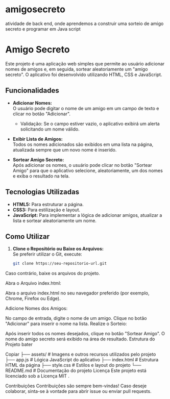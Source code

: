# amigosecreto
atividade de back end, onde aprendemos a construir uma sorteio de amigo secreto e programar em Java script
 # Amigo Secreto

Este projeto é uma aplicação web simples que permite ao usuário adicionar nomes de amigos e, em seguida, sortear aleatoriamente um "amigo secreto". O aplicativo foi desenvolvido utilizando HTML, CSS e JavaScript.

## Funcionalidades

- **Adicionar Nomes:**  
  O usuário pode digitar o nome de um amigo em um campo de texto e clicar no botão "Adicionar".  
  - Validação: Se o campo estiver vazio, o aplicativo exibirá um alerta solicitando um nome válido.

- **Exibir Lista de Amigos:**  
  Todos os nomes adicionados são exibidos em uma lista na página, atualizada sempre que um novo nome é inserido.

- **Sortear Amigo Secreto:**  
  Após adicionar os nomes, o usuário pode clicar no botão "Sortear Amigo" para que o aplicativo selecione, aleatoriamente, um dos nomes e exiba o resultado na tela.

## Tecnologias Utilizadas

- **HTML5:** Para estruturar a página.
- **CSS3:** Para estilização e layout.
- **JavaScript:** Para implementar a lógica de adicionar amigos, atualizar a lista e sortear aleatoriamente um nome.

## Como Utilizar

1. **Clone o Repositório ou Baixe os Arquivos:**  
   Se preferir utilizar o Git, execute:
   ```bash
   git clone https://seu-repositorio-url.git
Caso contrário, baixe os arquivos do projeto.

Abra o Arquivo index.html:

Abra o arquivo index.html no seu navegador preferido (por exemplo, Chrome, Firefox ou Edge).

Adicione Nomes dos Amigos:

No campo de entrada, digite o nome de um amigo.
Clique no botão "Adicionar" para inserir o nome na lista.
Realize o Sorteio:

Após inserir todos os nomes desejados, clique no botão "Sortear Amigo".
O nome do amigo secreto será exibido na área de resultado.
Estrutura do Projeto
bater

Copiar
├── assets/                # Imagens e outros recursos utilizados pelo projeto
├── app.js                 # Lógica JavaScript do aplicativo
├── index.html             # Estrutura HTML da página
├── style.css              # Estilos e layout do projeto
└── README.md              # Documentação do projeto
Licença
Este projeto está licenciado sob a Licença MIT .

Contribuições
Contribuições são sempre bem-vindas! Caso deseje colaborar, sinta-se à vontade para abrir issue ou enviar pull requests.

